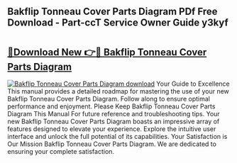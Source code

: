## Bakflip Tonneau Cover Parts Diagram PDf Free Download - Part-ccT Service Owner Guide y3kyf

# <h2><a href="http://dfs5ufz.blite.top/?on=Bakflip+Tonneau+Cover+Parts+Diagram">🔗Download New 👉🔴 Bakflip Tonneau Cover Parts Diagram</a></h2>

[![Bakflip Tonneau Cover Parts Diagram download](https://i.imgur.com/lujVjoI.png)](http://dfs5ufz.blite.top/?on=Bakflip+Tonneau+Cover+Parts+Diagram)
Your Guide to Excellence This manual provides a detailed roadmap for mastering the use of your new Bakflip Tonneau Cover Parts Diagram. Follow along to ensure optimal performance and enjoyment. Please Keep Bakflip Tonneau Cover Parts Diagram This Manual For future reference and troubleshooting tips. Your new Bakflip Tonneau Cover Parts Diagram boasts an impressive array of features designed to elevate your experience. Explore the intuitive user interface and unlock the full potential of its capabilities. Your Satisfaction is Our Mission Bakflip Tonneau Cover Parts Diagram. We are dedicated to ensuring your complete satisfaction.
